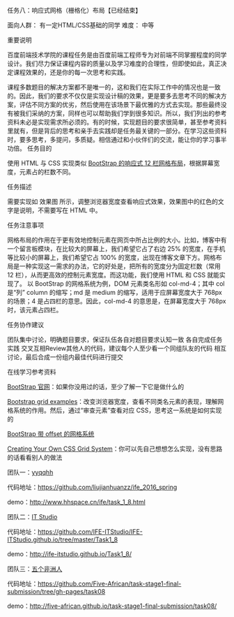 任务八：响应式网格（栅格化）布局【已经结束】

面向人群：
   有一定HTML/CSS基础的同学
难度：
   中等

重要说明

百度前端技术学院的课程任务是由百度前端工程师专为对前端不同掌握程度的同学设计。我们尽力保证课程内容的质量以及学习难度的合理性，但即使如此，真正决定课程效果的，还是你的每一次思考和实践。

课程多数题目的解决方案都不是唯一的，这和我们在实际工作中的情况也是一致的。因此，我们的要求不仅仅是实现设计稿的效果，更是要多去思考不同的解决方案，评估不同方案的优劣，然后使用在该场景下最优雅的方式去实现。那些最终没有被我们采纳的方案，同样也可以帮助我们学到很多知识。所以，我们列出的参考资料未必是实现需求所必须的。有的时候，实现题目的要求很简单，甚至参考资料里就有，但是背后的思考和亲手去实践却是任务最关键的一部分。在学习这些资料时，要多思考，多提问，多质疑。相信通过和小伙伴们的交流，能让你的学习事半功倍。
任务目的

   使用 HTML 与 CSS 实现类似 [BootStrap 的响应式 12 栏网格布局](http://v4-alpha.getbootstrap.com/layout/grid/)，根据屏幕宽度，元素占的栏数不同。

任务描述

   需要实现如 效果图 所示，调整浏览器宽度查看响应式效果，效果图中的红色的文字是说明，不需要写在 HTML 中。

任务注意事项

   网格布局的作用在于更有效地控制元素在网页中所占比例的大小。比如，博客中有一个留言板模块，在比较大的屏幕上，我们希望它占了右边 25% 的宽度，在手机等比较小的屏幕上，我们希望它占 100% 的宽度，出现在博客文章下方。网格布局是一种实现这一需求的办法，它的好处是，把所有的宽度分为固定栏数（常用 12 栏），从而更高效的控制元素宽度。而这功能，我们使用 HTML 和 CSS 就能实现了。
   以 BootStrap 的网格系统为例，DOM 元素类名形如 col-md-4；其中 col 是“列” column 的缩写；md 是 medium 的缩写，适用于应屏幕宽度大于 768px 的场景；4 是占四栏的意思。因此，col-md-4 的意思是，在屏幕宽度大于 768px 时，该元素占四栏。

任务协作建议

   团队集中讨论，明确题目要求，保证队伍各自对题目要求认知一致
   各自完成任务实践
   交叉互相Review其他人的代码，建议每个人至少看一个同组队友的代码
   相互讨论，最后合成一份组内最佳代码进行提交

在线学习参考资料

   [BootStrap 官网](http://getbootstrap.com/)：如果你没用过的话，至少了解一下它是做什么的

   [Bootstrap grid examples](https://getbootstrap.com/examples/grid/)：改变浏览器宽度，查看不同类名元素的表现，理解网格系统的作用。然后，通过“审查元素”查看对应 CSS，思考这一系统是如何实现的

   [BootStrap 带 offset 的网格系统](http://getbootstrap.com/2.3.2/scaffolding.html#gridSystem)

   [Creating Your Own CSS Grid System](http://j4n.co/blog/Creating-your-own-css-grid-system)：你可以先自己想想怎么实现，没有思路的话看看别人的做法


团队一：[yyqqhh](http://ife.baidu.com/group/profile?groupId=1273)

  代码地址：https://github.com/liujianhuanzz/ife_2016_spring

  demo：http://www.hhspace.cn/ife/task_1_8.html


团队二：[IT Studio](http://ife.baidu.com/group/profile?groupId=540)

  代码地址：https://github.com/IFE-ITStudio/IFE-ITStudio.github.io/tree/master/Task1_8

  demo：http://ife-itstudio.github.io/Task1_8/

团队三：[五个非洲人](http://ife.baidu.com/group/profile?groupId=261)

  代码地址：https://github.com/Five-African/task-stage1-final-submission/tree/gh-pages/task08

  demo：http://five-african.github.io/task-stage1-final-submission/task08/





